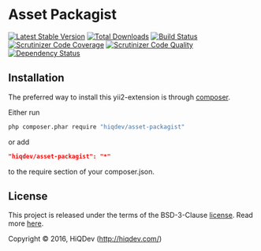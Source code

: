 Asset Packagist
===============

[![Latest Stable Version](https://poser.pugx.org/hiqdev/asset-packagist/v/stable)](https://packagist.org/packages/hiqdev/asset-packagist)
[![Total Downloads](https://poser.pugx.org/hiqdev/asset-packagist/downloads)](https://packagist.org/packages/hiqdev/asset-packagist)
[![Build Status](https://img.shields.io/travis/hiqdev/asset-packagist.svg)](https://travis-ci.org/hiqdev/asset-packagist)
[![Scrutinizer Code Coverage](https://img.shields.io/scrutinizer/coverage/g/hiqdev/asset-packagist.svg)](https://scrutinizer-ci.com/g/hiqdev/asset-packagist/)
[![Scrutinizer Code Quality](https://img.shields.io/scrutinizer/g/hiqdev/asset-packagist.svg)](https://scrutinizer-ci.com/g/hiqdev/asset-packagist/)
[![Dependency Status](https://www.versioneye.com/php/hiqdev:asset-packagist/dev-master/badge.svg)](https://www.versioneye.com/php/hiqdev:asset-packagist/dev-master)

## Installation

The preferred way to install this yii2-extension is through [composer](http://getcomposer.org/download/).

Either run

```sh
php composer.phar require "hiqdev/asset-packagist"
```

or add

```json
"hiqdev/asset-packagist": "*"
```

to the require section of your composer.json.

## License

This project is released under the terms of the BSD-3-Clause [license](LICENSE).
Read more [here](http://choosealicense.com/licenses/bsd-3-clause).

Copyright © 2016, HiQDev (http://hiqdev.com/)
